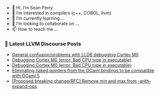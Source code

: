 - 👋 Hi, I’m Sean Perry
- 👀 I’m interested in compilers (c++, COBOL, llvm)
- 🌱 I’m currently learning ...
- 💞️ I’m looking to collaborate on ...
- 📫 How to reach me ...

<!---
s66perry/s66perry is a ✨ special ✨ repository because its `README.md` (this file) appears on your GitHub profile.
You can click the Preview link to take a look at your changes.
--->
### 📕 Latest LLVM Discourse Posts

<!-- DISCOURSE-LLVM:START -->
- [General confusion/problems with LLDB debugging Cortex M0](https://discourse.llvm.org/t/general-confusion-problems-with-lldb-debugging-cortex-m0/67457#post_1)
- [Debugging Cortex M0 &lpar;error: Bad CPU type in executable&rpar;](https://discourse.llvm.org/t/debugging-cortex-m0-error-bad-cpu-type-in-executable/67439#post_4)
- [Debugging Cortex M0 &lpar;error: Bad CPU type in executable&rpar;](https://discourse.llvm.org/t/debugging-cortex-m0-error-bad-cpu-type-in-executable/67439#post_3)
- [Eliminating naked pointers from the OCaml bindings to be compatible with OCaml 5](https://discourse.llvm.org/t/eliminating-naked-pointers-from-the-ocaml-bindings-to-be-compatible-with-ocaml-5/65794#post_17)
- [[Proposed breaking change/RFC] Remove min and max from -arith-expand-ops](https://discourse.llvm.org/t/proposed-breaking-change-rfc-remove-min-and-max-from-arith-expand-ops/67456#post_1)
<!-- DISCOURSE-LLVM:END -->
